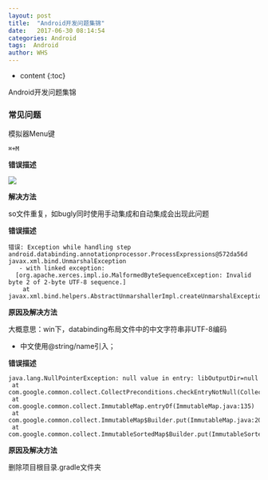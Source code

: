 ```yaml
---
layout: post
title:  "Android开发问题集锦"
date:   2017-06-30 08:14:54
categories: Android
tags:  Android
author: WHS
---
```


* content
{:toc}

Android开发问题集锦






### 常见问题

模拟器Menu键

``⌘+M``

**错误描述**

![](http://ooxw95lkz.bkt.clouddn.com/android_error_1.png)

**解决方法**

so文件重复，如bugly同时使用手动集成和自动集成会出现此问题

**错误描述**

```
错误: Exception while handling step android.databinding.annotationprocessor.ProcessExpressions@572da56d javax.xml.bind.UnmarshalException
   - with linked exception:
  [org.apache.xerces.impl.io.MalformedByteSequenceException: Invalid byte 2 of 2-byte UTF-8 sequence.]
    at javax.xml.bind.helpers.AbstractUnmarshallerImpl.createUnmarshalException(AbstractUnmarshallerImpl.java:333)
```

**原因及解决方法**

大概意思：win下，databinding布局文件中的中文字符串非UTF-8编码

* 中文使用@string/name引入；

**错误描述**

```
java.lang.NullPointerException: null value in entry: libOutputDir=null
 at com.google.common.collect.CollectPreconditions.checkEntryNotNull(CollectPreconditions.java:33)
 at com.google.common.collect.ImmutableMap.entryOf(ImmutableMap.java:135)
 at com.google.common.collect.ImmutableMap$Builder.put(ImmutableMap.java:206)
 at com.google.common.collect.ImmutableSortedMap$Builder.put(ImmutableSortedMap.java:371)
```

**原因及解决方法**

删除项目根目录.gradle文件夹




